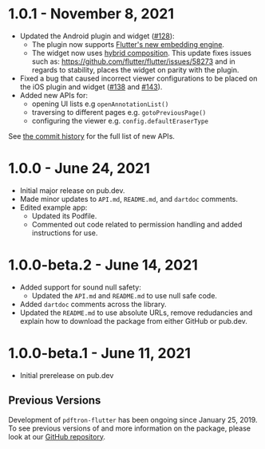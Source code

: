 # 1.0.1 - November 8, 2021
* Updated the Android plugin and widget ([#128](https://github.com/PDFTron/pdftron-flutter/issues/128)):
    * The plugin now supports [Flutter's new embedding engine](https://flutter.dev/docs/development/packages-and-plugins/plugin-api-migration).
    * The widget now uses [hybrid composition](https://flutter.dev/docs/development/platform-integration/platform-views?tab=ios-platform-views-objective-c-tab#hybrid-composition). This update fixes issues such as: https://github.com/flutter/flutter/issues/58273
    and in regards to stability, places the widget on parity with the plugin.
* Fixed a bug that caused incorrect viewer configurations to be placed on the iOS plugin and widget ([#138](https://github.com/PDFTron/pdftron-flutter/pull/138) and [#143](https://github.com/PDFTron/pdftron-flutter/pull/143)).
* Added new APIs for:
    * opening UI lists e.g `openAnnotationList()` 
    * traversing to different pages e.g. `gotoPreviousPage()`
    * configuring the viewer e.g. `config.defaultEraserType`

See [the commit history](https://github.com/PDFTron/pdftron-flutter/commits/master) for the full list of new APIs.

# 1.0.0 - June 24, 2021

* Initial major release on pub.dev.
* Made minor updates to `API.md`, `README.md`, and `dartdoc` comments.
* Edited example app:
    * Updated its Podfile.
    * Commented out code related to permission handling and added instructions for use.

# 1.0.0-beta.2 - June 14, 2021

* Added support for sound null safety:
    * Updated the `API.md` and `README.md` to use null safe code. 
* Added `dartdoc` comments across the library. 
* Updated the `README.md` to use absolute URLs, remove redudancies and explain how to download the package from either GitHub or pub.dev.

# 1.0.0-beta.1 - June 11, 2021

* Initial prerelease on pub.dev

## Previous Versions

Development of `pdftron-flutter` has been ongoing since January 25, 2019. To see previous versions of and more information on the package, please look at our [GitHub repository](https://github.com/PDFTron/pdftron-flutter).
